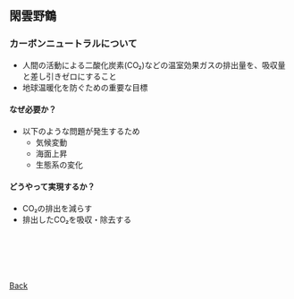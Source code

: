 ## 閑雲野鶴

### カーボンニュートラルについて

- 人間の活動による二酸化炭素(CO₂)などの温室効果ガスの排出量を、吸収量と差し引きゼロにすること
- 地球温暖化を防ぐための重要な目標

#### なぜ必要か？

- 以下のような問題が発生するため
  - 気候変動
  - 海面上昇
  - 生態系の変化

#### どうやって実現するか？

- CO₂の排出を減らす
- 排出したCO₂を吸収・除去する

<p style="margin-top: 100px;"></p>

[Back](./../../)
